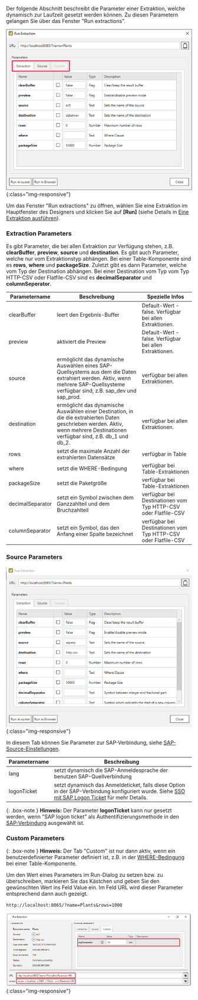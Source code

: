 Der folgende Abschnitt beschreibt die Parameter einer Extraktion, welche dynamisch zur Laufzeit gesetzt werden können. Zu diesen Parametern gelangen Sie über das Fenster "Run extractions". 

![Extraction parameters](/img/content/xu/xu_run_extraction_param_gen_2.png){:class="img-responsive"}

Um das Fenster "Run extractions" zu öffnen, wählen Sie eine Extraktion im Hauptfenster des Designers und klicken Sie auf **[Run]** (siehe Details in [Eine Extraktion ausführen](../erste-schritte-mit-table/eine-extraktion-ausfuehren)).

### Extraction Parameters
Es gibt Parameter, die bei allen Extraktion zur Verfügung stehen, z.B. **clearBuffer**, **preview**, **source** und **destination**.
Es gibt auch Parameter, welche nur vom Extraktionstyp abhängen. Bei einer Table-Komponente sind es **rows**, **where** und **packageSize**.
Zuletzt gibt es dann Parameter, welche vom Typ der Destination abhängen. Bei einer Destination vom Typ vom Typ HTTP-CSV oder Flatfile-CSV sind es **decimalSeparator** und **columnSeperator**.

Parametername | Beschreibung | Spezielle Infos
------------ | ------------- | -------------
clearBuffer | leert den Ergebnis-Buffer | Default-Wert - false. Verfügbar bei allen Extraktionen.
preview | aktiviert die Preview | Default-Wert - false. Verfügbar bei allen Extraktionen.
source | ermöglicht das dynamische Auswählen eines SAP-Quellsystems aus dem die Daten extrahiert werden. Aktiv, wenn mehrere SAP-Quellsysteme verfügbar sind, z.B. sap_dev und sap_prod. |  verfügbar bei allen Extraktionen.
destination | ermöglicht das dynamische Auswählen einer Destination, in die die extrahierten Daten geschrieben werden. Aktiv, wenn mehrere Destinationen verfügbar sind, z.B. db_1 und db_2.|  verfügbar bei allen Extraktionen.
rows | setzt die maximale Anzahl der extrahierten Datensätze | verfügbar in Table
where | setzt die WHERE-Bedingung | verfügbar bei Table-Extraktionen
packageSize | setzt die Paketgröße | verfügbar bei Table-Extraktionen
decimalSeparator | setzt ein Symbol zwischen dem Ganzzahlteil und dem Bruchzahlteil | verfügbar bei Destinationen vom Typ HTTP-CSV oder Flatfile-CSV
columnSeparator | setzt ein Symbol, das den Anfang einer Spalte bezeichnet | verfügbar bei Destinationen vom Typ HTTP-CSV oder Flatfile-CSV

### Source Parameters
![Source parameters](/img/content/xu/xu_run_extraction_param_gen.png){:class="img-responsive"}

In diesem Tab können Sie Parameter zur SAP-Verbindung, siehe [SAP-Source-Einstellungen](https://help.theobald-software.com/de/xtract-universal/fortgeschrittene-techniken/sap-verbindungen-anlegen).


Parametername | Beschreibung |
------------ | ------------- | 
lang | setzt dynamisch die SAP-Anmeldesprache der benutzen SAP-Quellverbindung  
logonTicket | setzt dynamisch das Anmeldeticket, falls diese Option in der SAP-Verbindung konfiguriert wurde. Siehe [SSO mit SAP Logon Ticket](https://help.theobald-software.com/en/xtract-universal/advanced-techniques/sap-single-sign-on/sso-with-sap-logon-ticket) für mehr Details.

{: .box-note }
**Hinweis:** Der Parameter **logonTicket** kann nur gesetzt werden, wenn "SAP logon ticket" als Authentifizierungsmethode in den [SAP-Verbindung](https://help.theobald-software.com/de/xtract-universal/fortgeschrittene-techniken/sap-verbindungen-anlegen) ausgewählt ist.


### Custom Parameters

{: .box-note }
**Hinweis:** Der Tab "Custom" ist nur dann aktiv, wenn ein benutzerdefinierter Parameter definiert ist, z.B. in der [WHERE-Bedingung](../table/where-bedingung) bei einer Table-Komponente.


Um den Wert eines Parameters im Run-Dialog zu setzen bzw. zu überschreiben, markieren Sie das Kästchen und geben Sie den gewünschten Wert ins Feld Value ein. Im Feld URL wird dieser Parameter entsprechend dann auch gezeigt.

```
http://localhost:8065/?name=Plants&rows=1000
```


![Custom Parameters](/img/content/xu/xu_run_extraction_param_cust.png){:class="img-responsive"}

